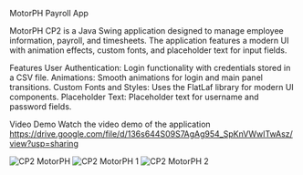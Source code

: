 MotorPH Payroll App

MotorPH CP2 is a Java Swing application designed to manage employee information, payroll, and timesheets. The application features a modern UI with animation effects, custom fonts, and placeholder text for input fields.

Features
  User Authentication: Login functionality with credentials stored in a CSV file.
  Animations: Smooth animations for login and main panel transitions.
  Custom Fonts and Styles: Uses the FlatLaf library for modern UI components.
  Placeholder Text: Placeholder text for username and password fields.

Video Demo
  Watch the video demo of the application https://drive.google.com/file/d/136s644S09S7AgAg954_SpKnVWwITwAsz/view?usp=sharing

![CP2 MotorPH](https://github.com/shirlymontes/MotorPH-App/assets/157679460/a44725b5-bfbf-46ad-84c4-4a1187efbacd)
![CP2 MotorPH 1](https://github.com/shirlymontes/MotorPH-App/assets/157679460/d7eddec2-4aee-4bcc-b0d8-44f8c91621f1)
![CP2 MotorPH 2](https://github.com/shirlymontes/MotorPH-App/assets/157679460/259ee500-b6bf-44d2-982a-c0ae9c96c723)
